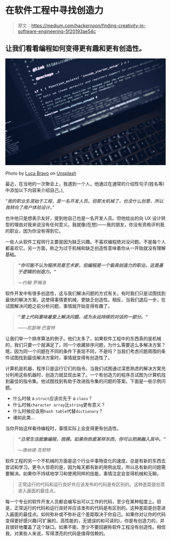 # 在软件工程中寻找创造力

> 原文：<https://medium.com/hackernoon/finding-creativity-in-software-engineering-5f20193ae54c>

## 让我们看看编程如何变得更有趣和更有创造性。

![](img/5b3428bf01e2ee6beac618f88c0a68b3.png)

Photo by [Luca Bravo](https://unsplash.com/photos/XJXWbfSo2f0?utm_source=unsplash&utm_medium=referral&utm_content=creditCopyText) on [Unsplash](https://unsplash.com/search/photos/code?utm_source=unsplash&utm_medium=referral&utm_content=creditCopyText)

最近，在当地的一次聚会上，我遇到一个人，他通过在通常的介绍性句子(姓名等)中添加以下内容来介绍自己。),

*“我的职业生涯始于工程，是一名开发人员。但那太机械了，也没什么创意，所以我转向了用户体验设计。”*

也许他只是想表示友好，提到他自己也是一名开发人员。但他给出的向 UX 设计转型的理由对我来说没有任何意义。我就像(在想)——我的朋友，你没有资格评判我的职业，因为你没有得到它。

一些人从软件工程转行主要是因为缺乏兴趣。不喜欢编程绝对没问题。不是每个人都喜欢它。另一方面，称之为过于机械和缺乏创造性意味着你从一开始就没有理解基础。

> ***“你可能不认为程序员是艺术家，但编程是一个极具创造力的职业。这是基于逻辑的创造力。”***
> 
> *—约翰·罗梅洛*

软件开发中有很多创造性，这与我们解决问题的方式有关。有时我们只是试图找到最快的解决方案。这使得事情更机械，更缺乏创造性。相反，当我们退后一步，在试图解决问题之前分析问题，事情就开始变得有趣了。

> ***“爱上代码意味着爱上解决问题，成为永远持续的对话的一部分。”***
> 
> *——凯瑟琳·巴雷特*

让我们举一个排序算法的例子。他们太多了。如果软件工程中的东西真的是机械的，我们只要一个就满足了。同一个收藏排序问题，为什么需要这么多解决方案？嗯，因为同一个问题在不同的条件下表现不同，不是吗？当我们考虑问题周围的条件试图找到最佳解决方案时，事情就变得有创造性了。

计算机是机器，程序只是运行它们的指令。当我们试图通过深思熟虑的解决方案充分利用这些机器时，创造力就显现出来了。一个有创造力的程序员试图为计算机找到最佳的指令集。他试图找到有助于改进指令集的问题的答案。下面是一些示例问题。

*   什么时候 a `struct`应该优先于 a `class`？
*   什么时候`character array`比`string`更有意义？
*   什么时候应该用`hash table`代替`dictionary`？
*   诸如此类…

当你开始这样看待编程时，事情实际上会变得更有创造性。

> ***“日常生活就像编程，我猜。如果你热爱某样东西，你可以把美融入其中。”***
> 
> *—唐纳德·克努特*

软件工程的另一个不机械的方面是这个行业中事物变化的速度。总是有新的东西去尝试和学习。更令人惊奇的是，因为每天都有新的用例出现，所以总有新的问题需要解决。如果你不持续地学习和使用同样的技能，事情注定会变得机械和无聊。

> 正常运行的代码和运行良好并应该发布的代码是有区别的。这种差距是创意进入画面的最佳点。

每一个专业的软件开发人员都会编写出可以工作的代码，至少在某种程度上。但是，正常运行的代码和运行良好并应该发布的代码是有区别的。这种差距是创意进入画面的最佳点。如何弥补或不弥补这个差距取决于你自己。如果你对让你的代码变得更好感兴趣(可扩展的，高性能的，无错误的和可读的)，你是有创造力的，并且很好地覆盖了这个缺口。如果不能，至少不要回避称软件工程没有创造性。相信我，对某些人来说，写得漂亮的代码是值得信赖的。